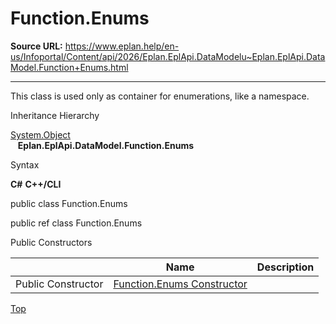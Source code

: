 # Function.Enums

**Source URL:** https://www.eplan.help/en-us/Infoportal/Content/api/2026/Eplan.EplApi.DataModelu~Eplan.EplApi.DataModel.Function+Enums.html

---

This class is used only as container for enumerations, like a namespace.

Inheritance Hierarchy

[System.Object](#)  
   **Eplan.EplApi.DataModel.Function.Enums**

Syntax

**C#**
**C++/CLI**


public class Function.Enums

public ref class Function.Enums

Public Constructors

|  | Name | Description |
| --- | --- | --- |
| Public Constructor | [Function.Enums Constructor](Eplan.EplApi.DataModelu~Eplan.EplApi.DataModel.Function+Enums~_ctor.html) |  |

[Top](#top)
